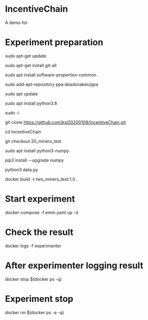 # IncentiveChain
A demo for

# Experiment preparation
sudo apt-get update

sudo apt-get install git-all

sudo apt install software-properties-common

sudo add-apt-repository ppa:deadsnakes/ppa

sudo apt update

sudo apt install python3.8

sudo -i

git clone https://github.com/ksl20200108/IncentiveChain.git

cd IncentiveChain

git checkout 20_miners_test

sudo apt install python3-numpy

pip3 install --upgrade numpy

python3 data.py

docker build -t two_miners_test:1.0 .

# Start experiment
docker-compose -f emm.yaml up -d

# Check the result
docker logs -f experimenter

# After experimenter logging result
docker stop $(docker ps -q)

# Experiment stop
docker rm $(docker ps -a -q)
